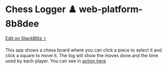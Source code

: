 # **Chess Logger ♟️** web-platform-8b8dee

[Edit on StackBlitz ⚡️](https://stackblitz.com/edit/web-platform-8b8dee)

This app shows a chess board where you can click a piece to select it and click a square to move it. The log will show the moves done and the time used by each player.
You can see in [action here](https://corochena.github.io/chess-png-flexbox/)